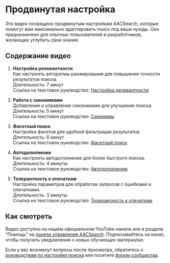 # Продвинутая настройка

Это видео посвящено продвинутым настройкам AACSearch, которые помогут вам максимально адаптировать поиск под ваши нужды. Оно предназначено для опытных пользователей и разработчиков, желающих углубить свои знания.

## Содержание видео

1. **Настройка релевантности**  
   Как настроить алгоритмы ранжирования для повышения точности результатов поиска.  
   Длительность: 7 минут  
   Ссылка на текстовое руководство: [Настройка релевантности](../search/relevance.md)

2. **Работа с синонимами**  
   Добавление и управление синонимами для улучшения поиска.  
   Длительность: 5 минут  
   Ссылка на текстовое руководство: [Синонимы](../search/synonyms.md)

3. **Фасетный поиск**  
   Настройка фасетов для удобной фильтрации результатов.  
   Длительность: 6 минут  
   Ссылка на текстовое руководство: [Фасетный поиск](../search/facets.md)

4. **Автодополнение**  
   Как настроить автодополнение для более быстрого поиска.  
   Длительность: 4 минуты  
   Ссылка на текстовое руководство: [Автодополнение](../search/autocomplete.md)

5. **Толерантность к опечаткам**  
   Настройка параметров для обработки запросов с ошибками и опечатками.  
   Длительность: 3 минуты  
   Ссылка на текстовое руководство: [Толерантность к опечаткам](../search/typos.md)

## Как смотреть

Видео доступно на нашем официальном YouTube-канале или в разделе "Помощь" на [панели управления AACSearch](https://dashboard.aacsearch.com/help). Подписывайтесь на канал, чтобы получать уведомления о новых обучающих материалах.

Если у вас возникнут вопросы после просмотра, обратитесь к [руководствам по настройке поиска](../search/relevance.md) или посетите [форум сообщества](https://community.aacsearch.com).
